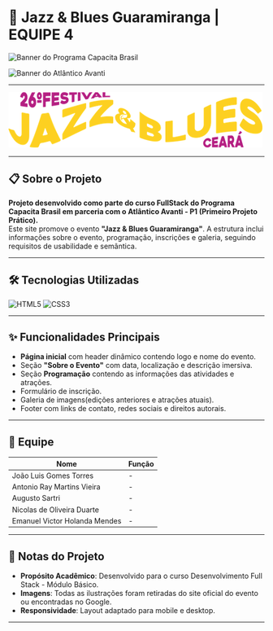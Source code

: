 # 🎷 Jazz & Blues Guaramiranga | EQUIPE 4

![Banner do Programa Capacita Brasil](https://www.uece.br/agin/wp-content/uploads/sites/85/2024/06/WhatsApp-Image-2024-06-05-at-20.09.51-1200x300.jpeg)  

![Banner do Atlântico Avanti](https://static.wixstatic.com/media/7dea42_a57655ddd6874bb099c143a02aed0dee~mv2.png/v1/fill/w_744,h_199,al_c,q_85,enc_avif,quality_auto/Logo%20Avanti.png)  

---

![Banner do Evento](/img/logo%20-%20Copia.png)

---

## 📋 Sobre o Projeto  
**Projeto desenvolvido como parte do curso FullStack do Programa Capacita Brasil em parceria com o Atlântico Avanti - P1 (Primeiro Projeto Prático).**  
Este site promove o evento **"Jazz & Blues Guaramiranga"**. A estrutura inclui informações sobre o evento, programação, inscrições e galeria, seguindo requisitos de usabilidade e semântica.

---

## 🛠️ Tecnologias Utilizadas  
![HTML5](https://img.shields.io/badge/HTML5-E34F26?style=for-the-badge&logo=html5&logoColor=white)
![CSS3](https://img.shields.io/badge/CSS3-1572B6?style=for-the-badge&logo=css3&logoColor=white)

---

## ✨ Funcionalidades Principais  
- **Página inicial** com header dinâmico contendo logo e nome do evento.  
- Seção **"Sobre o Evento"** com data, localização e descrição imersiva.  
- Seção **Programação** contendo as informações das atividades e atrações.  
- Formulário de inscrição.  
- Galeria de imagens(edições anteriores e atrações atuais).  
- Footer com links de contato, redes sociais e direitos autorais.  

---

## 👥 Equipe  
| Nome                          | Função               |  
|-------------------------------|----------------------|  
| João Luis Gomes Torres        | - |  
| Antonio Ray Martins Vieira    | - |  
| Augusto Sartri                | - |  
| Nicolas de Oliveira Duarte    | - |  
| Emanuel Victor Holanda Mendes | - |  

---

## 📄 Notas do Projeto  
- **Propósito Acadêmico**: Desenvolvido para o curso Desenvolvimento Full Stack - Módulo Básico.  
- **Imagens**: Todas as ilustrações foram retiradas do site oficial do evento ou encontradas no Google.  
- **Responsividade**: Layout adaptado para mobile e desktop.  

---